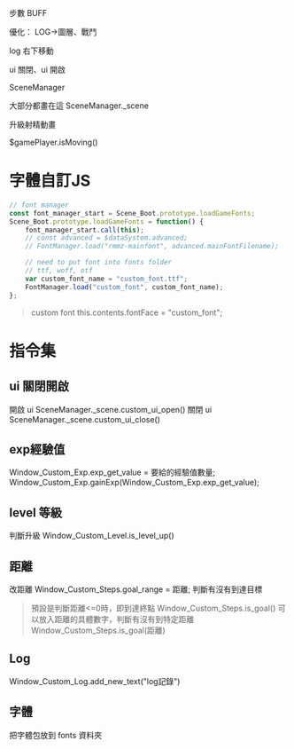 步數
BUFF

優化：
LOG->圖層、戰鬥

log 右下移動

ui 關閉、ui 開啟

SceneManager

大部分都畫在這
SceneManager._scene

升級射精動畫

$gamePlayer.isMoving()


# 字體自訂JS
```js
// font manager
const font_manager_start = Scene_Boot.prototype.loadGameFonts;
Scene_Boot.prototype.loadGameFonts = function() {
    font_manager_start.call(this);
    // const advanced = $dataSystem.advanced;
    // FontManager.load("rmmz-mainfont", advanced.mainFontFilename);

    // need to put font into fonts folder
    // ttf, woff, otf
    var custom_font_name = "custom_font.ttf";
    FontManager.load("custom_font", custom_font_name);
};
```

> custom font
this.contents.fontFace = "custom_font";

# 指令集
## ui 關閉開啟
開啟 ui
SceneManager._scene.custom_ui_open()
關閉 ui
SceneManager._scene.custom_ui_close()

## exp經驗值
Window_Custom_Exp.exp_get_value = 要給的經驗值數量;
Window_Custom_Exp.gainExp(Window_Custom_Exp.exp_get_value);

## level 等級
判斷升級
Window_Custom_Level.is_level_up()

## 距離
改距離
Window_Custom_Steps.goal_range = 距離;
判斷有沒有到達目標
> 預設是判斷距離<=0時，即到達終點
Window_Custom_Steps.is_goal()
> 可以放入距離的具體數字，判斷有沒有到特定距離
Window_Custom_Steps.is_goal(距離)

## Log
Window_Custom_Log.add_new_text("log記錄")

## 字體
把字體包放到 fonts 資料夾

